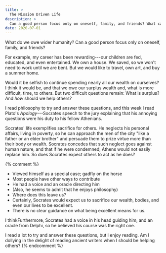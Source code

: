 ```yaml
---
title: >
  The Mission Driven Life
description: >
  Can a good person focus only on oneself, family, and friends? What can we learn from Plato's _Apology_ regarding duty to humankind?
date: 2020-07-01
---
```


What do we owe wider humanity? Can a good person focus only on oneself, family, and friends?

For example, my career has been rewarding---our children are fed, educated, and even entertained. We own a house. We saved, so we won't need to work until we are bent. But we would like to travel, own art, and buy a summer home. 

Would it be selfish to continue spending nearly all our wealth on ourselves? I think it would be, and that we owe our surplus wealth and, what is more difficult, time, to others. But two difficult questions remain: What is surplus? And _how_ should we help others?

I read philosophy to try and answer these questions, and this week I read Plato's _Apology_---Socrates speech to the jury explaining that his annoying questions were his duty to his fellow Athenians.


Socrates' life exemplifies sacrifice for others. He neglects his personal affairs, living in poverty, so he can approach the men of the city "like a father or an elder brother" and persuade them to prize virtue more than their body or wealth. Socrates concedes that such neglect goes against human nature, and that if he were condemned, Athens would not easily replace him. So does Socrates expect others to act as he does?

{% comment %}
- Viewed himself as a special case; gadfly on the horse
- Most people have other ways to contribute
- He had a voice and an oracle directing him
- (Also, he seems to admit that he enjoys philosophy)
- Where does this leave us?
- Certainly, Socrates would expect us to sacrifice our wealth, bodies, and even our lives to be excellent.
- There is no clear guidance on what being excellent means for us.

I thinkFurthermore, Socrates had a voice in his head guiding him, and an oracle from Delphi, so he believed his course was the right one.

I read a lot to try and answer these questions, but I enjoy reading. Am I dollying in the delight of reading ancient writers when I should be helping others?
{% endcomment %}
